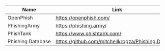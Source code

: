 |Name|Link|
| ------ | ------ |
|OpenPhish | https://openphish.com/|
|PhishingArmy| https://phishing.army/|
|PhishTank| https://www.phishtank.com/|
|Phishing.Database| https://github.com/mitchellkrogza/Phishing.Database|
